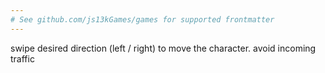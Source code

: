 ```yaml
---
# See github.com/js13kGames/games for supported frontmatter
---
```

swipe desired direction (left / right) to move the character. avoid incoming traffic